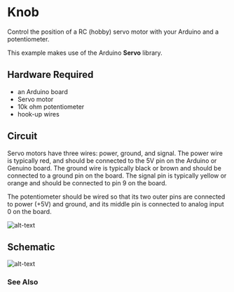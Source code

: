 # Knob
Control the position of a RC (hobby) servo motor with your Arduino and a potentiometer.

This example makes use of the Arduino **Servo** library.

## Hardware Required
* an Arduino board
* Servo motor
* 10k ohm potentiometer
* hook-up wires
## Circuit
Servo motors have three wires: power, ground, and signal. The power wire is typically red, and should be connected to the 5V pin on the Arduino or Genuino board. The ground wire is typically black or brown and should be connected to a ground pin on the board. The signal pin is typically yellow or orange and should be connected to pin 9 on the board.

The potentiometer should be wired so that its two outer pins are connected to power (+5V) and ground, and its middle pin is connected to analog input 0 on the board.

![alt-text](https://github.com/SamyakJain2002/robo_resource/blob/main/programming/arduino/servo/examples/knob/knob_BB.png)

## Schematic
![alt-text](https://github.com/SamyakJain2002/robo_resource/blob/main/programming/arduino/servo/examples/knob/knob_schem.png)
### See Also
